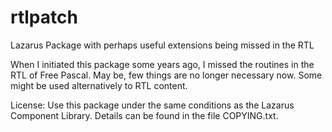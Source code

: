 # rtlpatch
Lazarus Package with perhaps useful extensions being missed in the RTL

When I initiated this package some years ago, I missed the routines in the RTL of Free Pascal. May be, few things are no longer necessary now. Some might be used alternatively to RTL content.

License: Use this package under the same conditions as the Lazarus Component Library. Details can be found in the file COPYING.txt.
